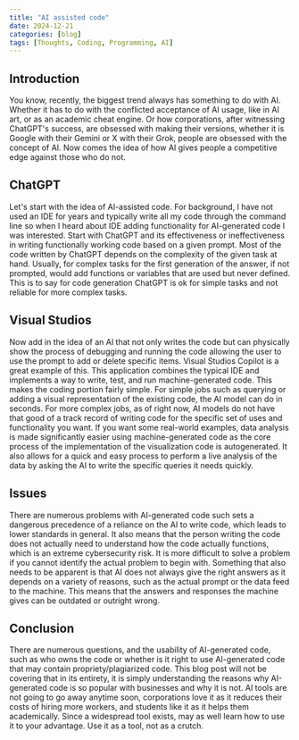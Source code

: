 ```yaml
---
title: "AI assisted code"
date: 2024-12-21
categories: [blog]
tags: [Thoughts, Coding, Programming, AI]
---
```

## Introduction
You know, recently, the biggest trend always has something to do with AI. Whether it has to do with the conflicted acceptance of AI usage, like in AI art, or as an academic cheat engine. Or how corporations, after witnessing ChatGPT's success, are obsessed with making their versions, whether it is Google with their Gemini or X with their Grok, people are obsessed with the concept of AI. Now comes the idea of how AI gives people a competitive edge against those who do not. 

## ChatGPT
Let's start with the idea of AI-assisted code. For background, I have not used an IDE for years and typically write all my code through the command line so when I heard about IDE adding functionality for AI-generated code I was interested. Start with ChatGPT and its effectiveness or ineffectiveness in writing functionally working code based on a given prompt. Most of the code written by ChatGPT depends on the complexity of the given task at hand. Usually, for complex tasks for the first generation of the answer, if not prompted, would add functions or variables that are used but never defined. This is to say for code generation ChatGPT is ok for simple tasks and not reliable for more complex tasks. 

## Visual Studios
Now add in the idea of an AI that not only writes the code but can physically show the process of debugging and running the code allowing the user to use the prompt to add or delete specific items. Visual Studios Copilot is a great example of this. This application combines the typical IDE and implements a way to write, test, and run machine-generated code. This makes the coding portion fairly simple. For simple jobs such as querying or adding a visual representation of the existing code, the AI model can do in seconds. For more complex jobs, as of right now, AI models do not have that good of a track record of writing code for the specific set of uses and functionality you want. If you want some real-world examples, data analysis is made significantly easier using machine-generated code as the core process of the implementation of the visualization code is autogenerated. It also allows for a quick and easy process to perform a live analysis of the data by asking the AI to write the specific queries it needs quickly. 

## Issues
There are numerous problems with AI-generated code such sets a dangerous precedence of a reliance on the AI to write code, which leads to lower standards in general. It also means that the person writing the code does not actually need to understand how the code actually functions, which is an extreme cybersecurity risk. It is more difficult to solve a problem if you cannot identify the actual problem to begin with. Something that also needs to be apparent is that AI does not always give the right answers as it depends on a variety of reasons, such as the actual prompt or the data feed to the machine. This means that the answers and responses the machine gives can be outdated or outright wrong. 
	
## Conclusion
There are numerous questions, and the usability of AI-generated code, such as who owns the code or whether is it right to use AI-generated code that may contain propriety/plagiarized code. This blog post will not be covering that in its entirety, it is simply understanding the reasons why AI-generated code is so popular with businesses and why it is not. AI tools are not going to go away anytime soon, corporations love it as it reduces their costs of hiring more workers, and students like it as it helps them academically. Since a widespread tool exists, may as well learn how to use it to your advantage. Use it as a tool, not as a crutch. 
